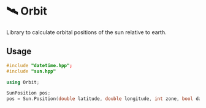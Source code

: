 🛰 Orbit
=====

Library to calculate orbital positions of the sun relative to earth.

## Usage

```cpp
#include "datetime.hpp";
#include "sun.hpp"

using Orbit;

SunPosition pos;
pos = Sun.Position(double latitude, double longitude, int zone, bool daySavings, DateTime time);
```
